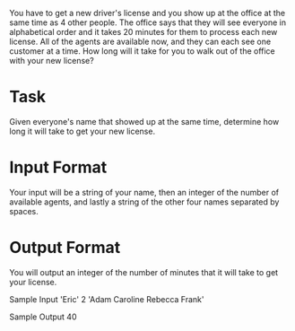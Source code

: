 You have to get a new driver's license and you show up at the office at the same time as 4 other people. The office says that they will see everyone in alphabetical order and it takes 20 minutes for them to process each new license. All of the agents are available now, and they can each see one customer at a time. How long will it take for you to walk out of the office with your new license?

# Task 
Given everyone's name that showed up at the same time, determine how long it will take to get your new license.

# Input Format 
Your input will be a string of your name, then an integer of the number of available agents, and lastly a string of the other four names separated by spaces.

# Output Format 
You will output an integer of the number of minutes that it will take to get your license.

Sample Input
'Eric'
2
'Adam Caroline Rebecca Frank'

Sample Output 
40